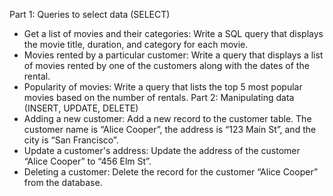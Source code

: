 Part 1: Queries to select data (SELECT)
 - Get a list of movies and their categories: Write a SQL query that displays the movie title, duration, and category for each movie.
 - Movies rented by a particular customer: Write a query that displays a list of movies rented by one of the customers along with the dates of the rental.
 - Popularity of movies: Write a query that lists the top 5 most popular movies based on the number of rentals.
Part 2: Manipulating data (INSERT, UPDATE, DELETE)
 - Adding a new customer: Add a new record to the customer table. The customer name is “Alice Cooper”, the address is “123 Main St”, and the city is “San Francisco”.
 - Update a customer's address: Update the address of the customer “Alice Cooper” to “456 Elm St”.
 - Deleting a customer: Delete the record for the customer “Alice Cooper” from the database.
